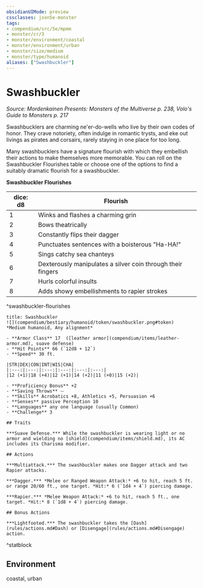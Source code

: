 ```yaml
---
obsidianUIMode: preview
cssclasses: json5e-monster
tags:
- compendium/src/5e/mpmm
- monster/cr/3
- monster/environment/coastal
- monster/environment/urban
- monster/size/medium
- monster/type/humanoid
aliases: ["Swashbuckler"]
---
```

# Swashbuckler
*Source: Mordenkainen Presents: Monsters of the Multiverse p. 238, Volo's Guide to Monsters p. 217*  

Swashbucklers are charming ne'er-do-wells who live by their own codes of honor. They crave notoriety, often indulge in romantic trysts, and eke out livings as pirates and corsairs, rarely staying in one place for too long.

Many swashbucklers have a signature flourish with which they embellish their actions to make themselves more memorable. You can roll on the Swashbuckler Flourishes table or choose one of the options to find a suitably dramatic flourish for a swashbuckler.

**Swashbuckler Flourishes**

| dice: d8 | Flourish |
|----------|----------|
| 1 | Winks and flashes a charming grin |
| 2 | Bows theatrically |
| 3 | Constantly flips their dagger |
| 4 | Punctuates sentences with a boisterous "Ha-HA!" |
| 5 | Sings catchy sea chanteys |
| 6 | Dexterously manipulates a silver coin through their fingers |
| 7 | Hurls colorful insults |
| 8 | Adds showy embellishments to rapier strokes |
^swashbuckler-flourishes

```ad-statblock
title: Swashbuckler
![](compendium/bestiary/humanoid/token/swashbuckler.png#token)
*Medium humanoid, Any alignment*

- **Armor Class** 17  ([leather armor](compendium/items/leather-armor.md), suave defense)
- **Hit Points** 66 (`12d8 + 12`)
- **Speed** 30 ft.

|STR|DEX|CON|INT|WIS|CHA|
|:---:|:---:|:---:|:---:|:---:|:---:|
|12 (+1)|18 (+4)|12 (+1)|14 (+2)|11 (+0)|15 (+2)|

- **Proficiency Bonus** +2
- **Saving Throws** ⏤
- **Skills** Acrobatics +8, Athletics +5, Persuasion +6
- **Senses** passive Perception 10
- **Languages** any one language (usually Common)
- **Challenge** 3

## Traits

***Suave Defense.*** While the swashbuckler is wearing light or no armor and wielding no [shield](compendium/items/shield.md), its AC includes its Charisma modifier.

## Actions

***Multiattack.*** The swashbuckler makes one Dagger attack and two Rapier attacks.

***Dagger.*** *Melee or Ranged Weapon Attack:* +6 to hit, reach 5 ft. or range 20/60 ft., one target. *Hit:* 6 (`1d4 + 4`) piercing damage.

***Rapier.*** *Melee Weapon Attack:* +6 to hit, reach 5 ft., one target. *Hit:* 8 (`1d8 + 4`) piercing damage.

## Bonus Actions

***Lightfooted.*** The swashbuckler takes the [Dash](rules/actions.md#Dash) or [Disengage](rules/actions.md#Disengage) action.
```
^statblock

## Environment

coastal, urban